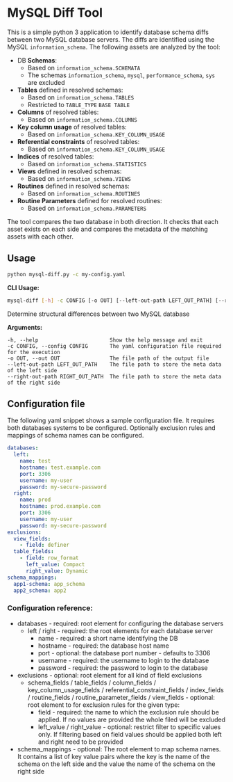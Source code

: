 # MySQL Diff Tool

This is a simple python 3 application to identify database schema diffs between two MySQL database servers. The diffs
are identified using the MySQL `information_schema`. The following assets are analyzed by the tool:

* DB **Schemas**:
    * Based on  `information_schema.SCHEMATA`
    * The schemas `information_schema`, `mysql`, `performance_schema`, `sys` are excluded
* **Tables** defined in resolved schemas:
    * Based on  `information_schema.TABLES`
    * Restricted to `TABLE_TYPE` `BASE TABLE`
* **Columns** of resolved tables:
    * Based on `information_schema.COLUMNS`
* **Key column usage** of resolved tables:
    * Based on `information_schema.KEY_COLUMN_USAGE`
* **Referential constraints** of resolved tables:
    * Based on `information_schema.KEY_COLUMN_USAGE`
* **Indices** of resolved tables:
    * Based on `information_schema.STATISTICS`
* **Views** defined in resolved schemas:
    * Based on `information_schema.VIEWS`
* **Routines** defined in resolved schemas:
    * Based on `information_schema.ROUTINES`
* **Routine Parameters** defined for resolved routines:
    * Based on `information_schema.PARAMETERS`

The tool compares the two database in both direction. It checks that each asset exists on each side and compares the
metadata of the matching assets with each other.

## Usage

```bash
python mysql-diff.py -c my-config.yaml
```

**CLI Usage:**

```bash
mysql-diff [-h] -c CONFIG [-o OUT] [--left-out-path LEFT_OUT_PATH] [--right-out-path RIGHT_OUT_PATH]
```

Determine structural differences between two MySQL database

**Arguments:**

```text
-h, --help                       Show the help message and exit
-c CONFIG, --config CONFIG       The yaml configuration file required for the execution
-o OUT, --out OUT                The file path of the output file
--left-out-path LEFT_OUT_PATH    The file path to store the meta data of the left side
--right-out-path RIGHT_OUT_PATH  The file path to store the meta data of the right side
```

## Configuration file

The following yaml snippet shows a sample configuration file. It requires both databases systems to be configured.
Optionally exclusion rules and mappings of schema names can be configured.

```yaml
databases:
  left:
    name: test
    hostname: test.example.com
    port: 3306
    username: my-user
    password: my-secure-password
  right:
    name: prod
    hostname: prod.example.com
    port: 3306
    username: my-user
    password: my-secure-password
exclusions:
  view_fields:
    - field: definer
  table_fields:
    - field: row_format
      left_value: Compact
      right_value: Dynamic
schema_mappings:
  app1-schema: app_schema
  app2_schema: app2
```

### Configuration reference:

* databases - required: root element for configuring the database servers
    * left / right - required: the root elements for each database server
        * name - required: a short name identifying the DB
        * hostname - required: the database host name
        * port - optional: the database port number - defaults to 3306
        * username - required: the username to login to the database
        * password - required: the password to login to the database
* exclusions - optional: root element for all kind of field exclusions
    * schema_fields / table_fields / column_fields / key_column_usage_fields / referential_constraint_fields /
      index_fields / routine_fields / routine_parameter_fields / view_fields - optional: root element to for exclusion
      rules for the given type:
        * field - required: the name to which the exclusion rule should be applied. If no values are provided the whole
          filed will be excluded
        * left_value / right_value - optional: restrict filter to specific values only. If filtering based on field
          values should be applied both left and right need to be provided
* schema_mappings - optional: The root element to map schema names. It contains a list of key value pairs where the key
  is the name of the schema on the left side and the value the name of the schema on the right side